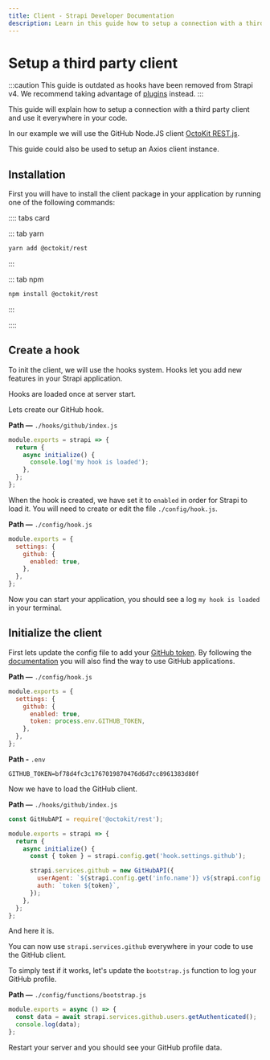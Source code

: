 ```yaml
---
title: Client - Strapi Developer Documentation
description: Learn in this guide how to setup a connection with a third party client and use it everywhere in your code.
---
```

# Setup a third party client

:::caution
This guide is outdated as hooks have been removed from Strapi v4. We recommend taking advantage of [plugins](/developer-docs/latest/development/plugins-development.md) instead.
:::

This guide will explain how to setup a connection with a third party client and use it everywhere in your code.

In our example we will use the GitHub Node.JS client [OctoKit REST.js](https://github.com/octokit/rest.js/).

This guide could also be used to setup an Axios client instance.

## Installation

First you will have to install the client package in your application by running one of the following commands:

:::: tabs card

::: tab yarn
```sh
yarn add @octokit/rest
```
:::

::: tab npm
```sh
npm install @octokit/rest
```
:::

::::

## Create a hook

To init the client, we will use the hooks system. Hooks let you add new features in your Strapi application.

Hooks are loaded once at server start.

Lets create our GitHub hook.

**Path —** `./hooks/github/index.js`

```js
module.exports = strapi => {
  return {
    async initialize() {
      console.log('my hook is loaded');
    },
  };
};
```

When the hook is created, we have set it to `enabled` in order for Strapi to load it. You will need to create or edit the file `./config/hook.js`.

**Path —** `./config/hook.js`

```js
module.exports = {
  settings: {
    github: {
      enabled: true,
    },
  },
};
```

Now you can start your application, you should see a log `my hook is loaded` in your terminal.

## Initialize the client

First lets update the config file to add your [GitHub token](https://github.com/settings/tokens).
By following the [documentation](https://octokit.github.io/rest.js/#authentication) you will also find the way to use GitHub applications.

**Path —** `./config/hook.js`

```js
module.exports = {
  settings: {
    github: {
      enabled: true,
      token: process.env.GITHUB_TOKEN,
    },
  },
};
```

**Path -** `.env`

```
GITHUB_TOKEN=bf78d4fc3c1767019870476d6d7cc8961383d80f
```

Now we have to load the GitHub client.

**Path —** `./hooks/github/index.js`

```js
const GitHubAPI = require('@octokit/rest');

module.exports = strapi => {
  return {
    async initialize() {
      const { token } = strapi.config.get('hook.settings.github');

      strapi.services.github = new GitHubAPI({
        userAgent: `${strapi.config.get('info.name')} v${strapi.config.get('info.version')}`,
        auth: `token ${token}`,
      });
    },
  };
};
```

And here it is.

You can now use `strapi.services.github` everywhere in your code to use the GitHub client.

To simply test if it works, let's update the `bootstrap.js` function to log your GitHub profile.

**Path —** `./config/functions/bootstrap.js`

```js
module.exports = async () => {
  const data = await strapi.services.github.users.getAuthenticated();
  console.log(data);
};
```

Restart your server and you should see your GitHub profile data.

